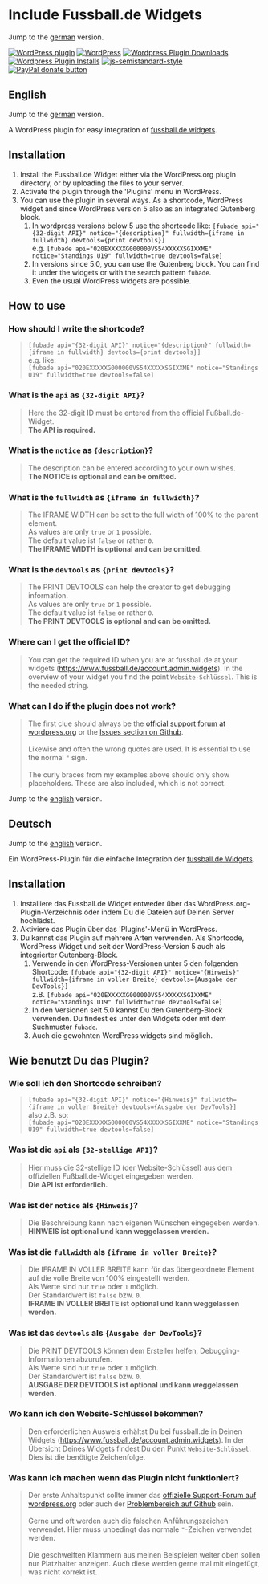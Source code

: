 # Include Fussball.de Widgets

Jump to the [german](#deutsch) version.

[![WordPress plugin](https://img.shields.io/wordpress/plugin/v/include-fussball-de-widgets.svg?style=flat-square)](https://wordpress.org/plugins/include-fussball-de-widgets)
[![WordPress](https://img.shields.io/wordpress/plugin/tested/include-fussball-de-widgets.svg?style=flat-square)](https://wordpress.org/plugins/include-fussball-de-widgets)
[![Wordpress Plugin Downloads](https://img.shields.io/wordpress/plugin/dt/include-fussball-de-widgets.svg?style=flat-square)](https://wordpress.org/plugins/include-fussball-de-widgets)
[![Wordpress Plugin Installs](https://img.shields.io/wordpress/plugin/installs/include-fussball-de-widgets.svg?style=flat-square)](https://wordpress.org/plugins/include-fussball-de-widgets)
[![js-semistandard-style](https://img.shields.io/badge/code%20style-semistandard-brightgreen.svg?style=flat-square)](https://github.com/standard/semistandard)
[![PayPal donate button](https://img.shields.io/badge/donate-paypal-blue.svg?style=flat-square)](https://www.paypal.com/cgi-bin/webscr?cmd=_s-xclick&hosted_button_id=H6AM3N8GGMTQS&source=url)

## English

Jump to the [german](#deutsch) version.

A WordPress plugin for easy integration of [fussball.de widgets](http://training-service.fussball.de/vereinsmitarbeiter/pressesprecherin/artikel/?tx_meinfussball_pi1[meinfussball]=1911&cHash=8e54ad110b258ac9679d70637b4ff796#!/).

## Installation

1. Install the Fussball.de Widget either via the WordPress.org plugin directory, or by uploading the files to your server.
1. Activate the plugin through the 'Plugins' menu in WordPress.
1. You can use the plugin in several ways. As a shortcode, WordPress widget and since WordPress version 5 also as an integrated Gutenberg block.
   1. In wordpress versions below 5 use the shortcode like:
      `[fubade api="{32-digit API}" notice="{description}" fullwidth={iframe in fullwidth} devtools={print devtools}]`\
      e.g. `[fubade api="020EXXXXXG000000VS54XXXXXSGIXXME" notice="Standings U19" fullwidth=true devtools=false]`
   1. In versions since 5.0, you can use the Gutenberg block. You can find it under the widgets or with the search pattern `fubade`.
   1. Even the usual WordPress widgets are possible.

## How to use

### How should I write the shortcode?

> `[fubade api="{32-digit API}" notice="{description}" fullwidth={iframe in fullwidth} devtools={print devtools}]`\
> e.g. like:\
> `[fubade api="020EXXXXXG000000VS54XXXXXSGIXXME" notice="Standings U19" fullwidth=true devtools=false]`

### What is the `api` as `{32-digit API}`?

> Here the 32-digit ID must be entered from the official Fußball.de-Widget.\
> **The API is required.**

### What is the `notice` as `{description}`?

> The description can be entered according to your own wishes.\
> **The NOTICE is optional and can be omitted.**

### What is the `fullwidth` as `{iframe in fullwidth}`?

> The IFRAME WIDTH can be set to the full width of 100% to the parent element.\
> As values are only `true` or `1` possible.\
> The default value ist `false` or rather `0`.\
> **The IFRAME WIDTH is optional and can be omitted.**

### What is the `devtools` as `{print devtools}`?

> The PRINT DEVTOOLS can help the creator to get debugging information.\
> As values are only `true` or `1` possible.\
> The default value ist `false` or rather `0`.\
> **The PRINT DEVTOOLS is optional and can be omitted.**

### Where can I get the official ID?

> You can get the required ID when you are at fussball.de at your widgets (<https://www.fussball.de/account.admin.widgets>). In the overview of your widget you find the point `Website-Schlüssel`. This is the needed string.

### What can I do if the plugin does not work?

> The first clue should always be the [official support forum at wordpress.org](https://wordpress.org/support/plugin/include-fussball-de-widgets) or the [Issues section on Github](https://github.com/ITS-Boehm/include-fussball-de-widgets/issues).\
> \
> Likewise and often the wrong quotes are used. It is essential to use the normal `"` sign.\
> \
> The curly braces from my examples above should only show placeholders. These are also included, which is not correct.

Jump to the [english](#english) version.

## Deutsch

Jump to the [english](#english) version.

Ein WordPress-Plugin für die einfache Integration der [fussball.de Widgets](http://training-service.fussball.de/vereinsmitarbeiter/pressesprecherin/artikel/?tx_meinfussball_pi1[meinfussball]=1911&cHash=8e54ad110b258ac9679d70637b4ff796#!/).

## Installation

1. Installiere das Fussball.de Widget entweder über das WordPress.org-Plugin-Verzeichnis oder indem Du die Dateien auf Deinen Server hochlädst.
1. Aktiviere das Plugin über das 'Plugins'-Menü in WordPress.
1. Du kannst das Plugin auf mehrere Arten verwenden. Als Shortcode, WordPress Widget und seit der WordPress-Version 5 auch als integrierter Gutenberg-Block.
   1. Verwende in den WordPress-Versionen unter 5 den folgenden Shortcode:
      `[fubade api="{32-digit API}" notice="{Hinweis}" fullwidth={iframe in voller Breite} devtools={Ausgabe der DevTools}]`\
      z.B. `[fubade api="020EXXXXXG000000VS54XXXXXSGIXXME" notice="Standings U19" fullwidth=true devtools=false]`
   1. In den Versionen seit 5.0 kannst Du den Gutenberg-Block verwenden. Du findest es unter den Widgets oder mit dem Suchmuster `fubade`.
   1. Auch die gewohnten WordPress widgets sind möglich.

## Wie benutzt Du das Plugin?

### Wie soll ich den Shortcode schreiben?

> `[fubade api="{32-digit API}" notice="{Hinweis}" fullwidth={iframe in voller Breite} devtools={Ausgabe der DevTools}]`\
> also z.B. so:\
> `[fubade api="020EXXXXXG000000VS54XXXXXSGIXXME" notice="Standings U19" fullwidth=true devtools=false]`

### Was ist die `api` als `{32-stellige API}`?

> Hier muss die 32-stellige ID (der Website-Schlüssel) aus dem offiziellen Fußball.de-Widget eingegeben werden.\
> **Die API ist erforderlich.**

### Was ist der `notice` als `{Hinweis}`?

> Die Beschreibung kann nach eigenen Wünschen eingegeben werden.\
> **HINWEIS ist optional und kann weggelassen werden.**

### Was ist die `fullwidth` als `{iframe in voller Breite}`?

> Die IFRAME IN VOLLER BREITE kann für das übergeordnete Element auf die volle Breite von 100% eingestellt werden.\
> Als Werte sind nur `true` oder `1` möglich.\
> Der Standardwert ist `false` bzw. `0`.\
> **IFRAME IN VOLLER BREITE ist optional und kann weggelassen werden.**

### Was ist das `devtools` als `{Ausgabe der DevTools}`?

> Die PRINT DEVTOOLS können dem Ersteller helfen, Debugging-Informationen abzurufen.\
> Als Werte sind nur `true` oder `1` möglich.\
> Der Standardwert ist `false` bzw. `0`.\
> **AUSGABE DER DEVTOOLS ist optional und kann weggelassen werden.**

### Wo kann ich den Website-Schlüssel bekommen?

> Den erforderlichen Ausweis erhältst Du bei fussball.de in Deinen Widgets (<https://www.fussball.de/account.admin.widgets>). In der Übersicht Deines Widgets findest Du den Punkt `Website-Schlüssel`. Dies ist die benötigte Zeichenfolge.

### Was kann ich machen wenn das Plugin nicht funktioniert?

> Der erste Anhaltspunkt sollte immer das [offizielle Support-Forum auf wordpress.org](https://wordpress.org/support/plugin/include-fussball-de-widgets) oder auch der [Problembereich auf Github](https://github.com/ITS-Boehm/include-fussball-de-widgets/issues) sein.\
> \
> Gerne und oft werden auch die falschen Anführungszeichen verwendet. Hier muss unbedingt das normale `"`-Zeichen verwendet werden.\
> \
> Die geschweiften Klammern aus meinen Beispielen weiter oben sollen nur Platzhalter anzeigen. Auch diese werden gerne mal mit eingefügt, was nicht korrekt ist.
